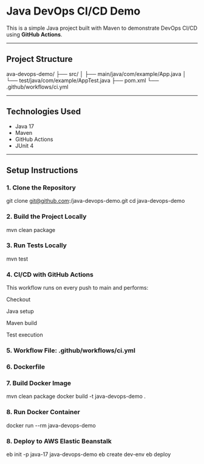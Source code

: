 # Java DevOps CI/CD Demo

This is a simple Java project built with Maven to demonstrate DevOps CI/CD using **GitHub Actions**.

---

##  Project Structure

ava-devops-demo/
├── src/
│ ├── main/java/com/example/App.java
│ └── test/java/com/example/AppTest.java
├── pom.xml
└── .github/workflows/ci.yml


---

## Technologies Used

- Java 17
- Maven
- GitHub Actions
- JUnit 4

---

## Setup Instructions

### 1. Clone the Repository
git clone git@github.com:<your-username>/java-devops-demo.git
cd java-devops-demo

### 2. Build the Project Locally
mvn clean package

### 3. Run Tests Locally
mvn test

### 4. CI/CD with GitHub Actions
This workflow runs on every push to main and performs:

Checkout

Java setup

Maven build

Test execution
### 5. Workflow File: .github/workflows/ci.yml
### 6. Dockerfile
### 7. Build Docker Image
mvn clean package
docker build -t java-devops-demo .
### 8. Run Docker Container
docker run --rm java-devops-demo

### 8. Deploy to AWS Elastic Beanstalk
eb init -p java-17 java-devops-demo
eb create dev-env
eb deploy
